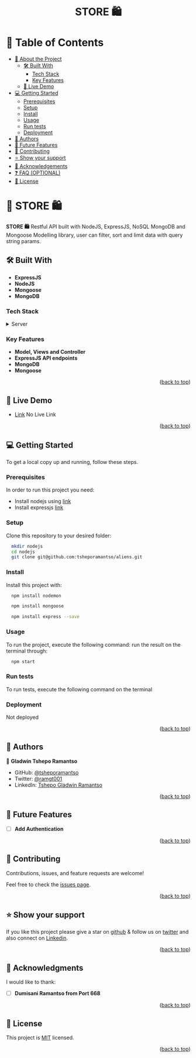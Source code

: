 <a name="readme-top"></a>

<div align="center">

  <h1><b> STORE 🛍️</b></h1>
</div>

<!-- TABLE OF CONTENTS -->

# 📗 Table of Contents

- [📖 About the Project](#about-project)
  - [🛠 Built With](#built-with)
    - [Tech Stack](#tech-stack)
    - [Key Features](#key-features)
  - [🚀 Live Demo](#live-demo)
- [💻 Getting Started](#getting-started)
  - [Prerequisites](#prerequisites)
  - [Setup](#setup)
  - [Install](#install)
  - [Usage](#usage)
  - [Run tests](#run-tests)
  - [Deployment](#deployment)
- [👥 Authors](#authors)
- [🔭 Future Features](#future-features)
- [🤝 Contributing](#contributing)
- [⭐️ Show your support](#support)
- [🙏 Acknowledgements](#acknowledgements)
- [❓ FAQ (OPTIONAL)](#faq)
- [📝 License](#license)

<!-- PROJECT DESCRIPTION -->

# 📖 STORE 🛍️<a name="about-project"></a>

**STORE 🛍️** Restful API built with NodeJS, ExpressJS, NoSQL MongoDB and Mongoose Modelling library, user can filter, sort and limit data with query string params. 

## 🛠 Built With <a name="built-with"></a>

- **ExpressJS**
- **NodeJS**
- **Mongoose**
- **MongoDB**

### Tech Stack <a name="tech-stack"></a>

<details>
  <summary>Server</summary>
  <ul>
    <li><a href="https://nodejs.org/en">NodeJS</a></li>
  </ul>
  <ul>
    <li><a href="https://expressjs.com/">ExpressJS</a></li>
  </ul>
  <ul>
    <li><a href="https://www.mongodb.com/">MongoDB</a></li>
  </ul>
  <ul>
    <li><a href="https://mongoosejs.com/">Mongoose</a></li>
  </ul>
</details>

<!-- Features -->

### Key Features <a name="key-features"></a>

- **Model, Views and Controller**
- **ExpressJS API endpoints**
- **MongoDB**
- **Mongoose**

<p align="right">(<a href="#readme-top">back to top</a>)</p>

<!-- LIVE DEMO -->

## 🚀 Live Demo <a name="live-demo"></a>

- [Link]() No Live Link

<p align="right">(<a href="#readme-top">back to top</a>)</p>

<!-- GETTING STARTED -->

## 💻 Getting Started <a name="getting-started"></a>

To get a local copy up and running, follow these steps.

### Prerequisites

In order to run this project you need:

- Install nodejs using [link](https://nodejs.org/en/download/prebuilt-installer)
- Install expressjs [link](https://expressjs.com/)

### Setup

Clone this repository to your desired folder:

```sh
  mkdir nodejs
  cd nodejs
  git clone git@github.com:tsheporamantso/aliens.git
```

### Install

Install this project with:

```sh
  npm install nodemon
```

```sh
  npm install mongoose
```

```sh
  npm install express --save
```

### Usage

To run the project, execute the following command:
run the result on the terminal through:

```sh
  npm start
```

### Run tests

To run tests, execute the following command on the terminal

<!-- ```sh
  bundle exec rspec
``` -->

### Deployment

Not deployed

<p align="right">(<a href="#readme-top">back to top</a>)</p>

<!-- AUTHORS -->

## 👥 Authors <a name="authors"></a>

👤 **Gladwin Tshepo Ramantso**

- GitHub: [@tsheporamantso](https://github.com/tsheporamantso)
- Twitter: [@ramgt001](https://twitter.com/ramgt001)
- LinkedIn: [Tshepo Gladwin Ramantso](https://www.linkedin.com/in/tshepo-ramantso-b6a35433/)

<p align="right">(<a href="#readme-top">back to top</a>)</p>

<!-- FUTURE FEATURES -->

## 🔭 Future Features <a name="future-features"></a>

- [ ] **Add Authentication**

<p align="right">(<a href="#readme-top">back to top</a>)</p>

<!-- CONTRIBUTING -->

## 🤝 Contributing <a name="contributing"></a>

Contributions, issues, and feature requests are welcome!

Feel free to check the [issues page](https://github.com/tsheporamantso/store-api/issues).

<p align="right">(<a href="#readme-top">back to top</a>)</p>

<!-- SUPPORT -->

## ⭐️ Show your support <a name="support"></a>

If you like this project please give a star on [github](https://github.com/tsheporamantso) & follow us on [twitter](https://twitter.com/ramgt001) and also connect on [Linkedin](https://www.linkedin.com/in/tshepo-ramantso-b6a35433/).

<p align="right">(<a href="#readme-top">back to top</a>)</p>

<!-- ACKNOWLEDGEMENTS -->

## 🙏 Acknowledgments <a name="acknowledgements"></a>

I would like to thank:

- [ ] **Dumisani Ramantso from Port 668**

<p align="right">(<a href="#readme-top">back to top</a>)</p>

<!-- LICENSE -->

## 📝 License <a name="license"></a>

This project is [MIT](https://github.com/tsheporamantso/store-api/blob/dda76280353e0c0a89a86f5581cefa3c5e037f14/LICENSE) licensed.

<p align="right">(<a href="#readme-top">back to top</a>)</p>

